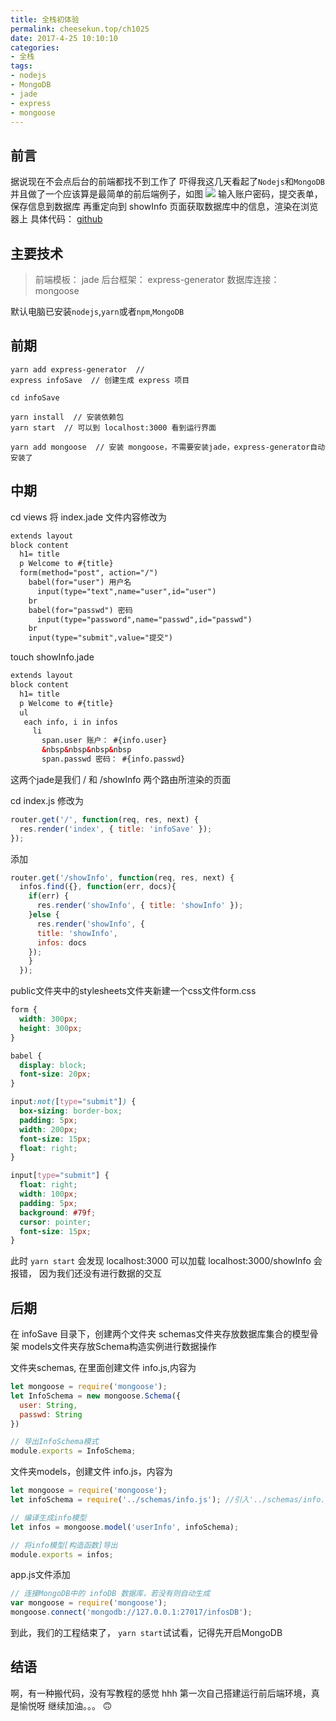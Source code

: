 ```yaml
---
title: 全栈初体验
permalink: cheesekun.top/ch1025
date: 2017-4-25 10:10:10
categories:
- 全栈
tags:
- nodejs
- MongoDB
- jade
- express
- mongoose
---
```



## 前言
据说现在不会点后台的前端都找不到工作了
吓得我这几天看起了`Nodejs`和`MongoDB`
并且做了一个应该算是最简单的前后端例子，如图
![](http://old5ohki5.bkt.clouddn.com/fullstack01.gif)
输入账户密码，提交表单，保存信息到数据库
再重定向到 showInfo 页面获取数据库中的信息，渲染在浏览器上
具体代码： [github](https://github.com/cheeseKun/fullStack/tree/master/infoSave)

## 主要技术
> 前端模板： jade
> 后台框架： express-generator
> 数据库连接： mongoose

默认电脑已安装`nodejs`,`yarn`或者`npm`,`MongoDB`

## 前期
```shell
yarn add express-generator  // 
express infoSave  // 创建生成 express 项目

cd infoSave 

yarn install  // 安装依赖包
yarn start  // 可以到 localhost:3000 看到运行界面

yarn add mongoose  // 安装 mongoose，不需要安装jade，express-generator自动安装了
```

## 中期
cd views
将 index.jade 文件内容修改为
```html
extends layout
block content
  h1= title
  p Welcome to #{title}
  form(method="post", action="/")
    babel(for="user") 用户名
      input(type="text",name="user",id="user")
    br
    babel(for="passwd") 密码
      input(type="password",name="passwd",id="passwd")
    br
    input(type="submit",value="提交")
```
touch showInfo.jade
```html
extends layout
block content
  h1= title
  p Welcome to #{title}
  ul
   each info, i in infos
     li
       span.user 账户： #{info.user}
       &nbsp&nbsp&nbsp&nbsp
       span.passwd 密码： #{info.passwd}
```
这两个jade是我们 / 和 /showInfo 两个路由所渲染的页面

cd index.js
修改为
```javascript
router.get('/', function(req, res, next) {
  res.render('index', { title: 'infoSave' });
});
```
添加
```javascript
router.get('/showInfo', function(req, res, next) {
  infos.find({}, function(err, docs){
    if(err) {
      res.render('showInfo', { title: 'showInfo' });
    }else {
      res.render('showInfo', {
      title: 'showInfo',
      infos: docs
    });
    }
  });
```
public文件夹中的stylesheets文件夹新建一个css文件form.css
```css
form {
  width: 300px;
  height: 300px;
}

babel {
  display: block;
  font-size: 20px;
}

input:not([type="submit"]) {
  box-sizing: border-box;
  padding: 5px;
  width: 200px;
  font-size: 15px;
  float: right;
}

input[type="submit"] {
  float: right;
  width: 100px;
  padding: 5px;
  background: #79f;
  cursor: pointer;
  font-size: 15px;
}
```

此时 `yarn start` 会发现 localhost:3000 可以加载
localhost:3000/showInfo 会报错，
因为我们还没有进行数据的交互

## 后期
在  infoSave 目录下，创建两个文件夹
schemas文件夹存放数据库集合的模型骨架
models文件夹存放Schema构造实例进行数据操作

文件夹schemas, 在里面创建文件 info.js,内容为
```js
let mongoose = require('mongoose');
let InfoSchema = new mongoose.Schema({
  user: String,
  passwd: String
})

// 导出InfoSchema模式
module.exports = InfoSchema;
```
文件夹models，创建文件 info.js，内容为
```js
let mongoose = require('mongoose');
let infoSchema = require('../schemas/info.js'); //引入'../schemas/info.js'导出的模式模块

// 编译生成info模型
let infos = mongoose.model('userInfo', infoSchema);

// 将info模型[构造函数]导出
module.exports = infos;
```
app.js文件添加
```javascript
// 连接MongoDB中的 infoDB 数据库，若没有则自动生成
var mongoose = require('mongoose');
mongoose.connect('mongodb://127.0.0.1:27017/infosDB');
```

到此，我们的工程结束了，
`yarn start`试试看，记得先开启MongoDB

## 结语
啊，有一种搬代码，没有写教程的感觉
hhh
第一次自己搭建运行前后端环境，真是愉悦呀
继续加油。。。
🙃

